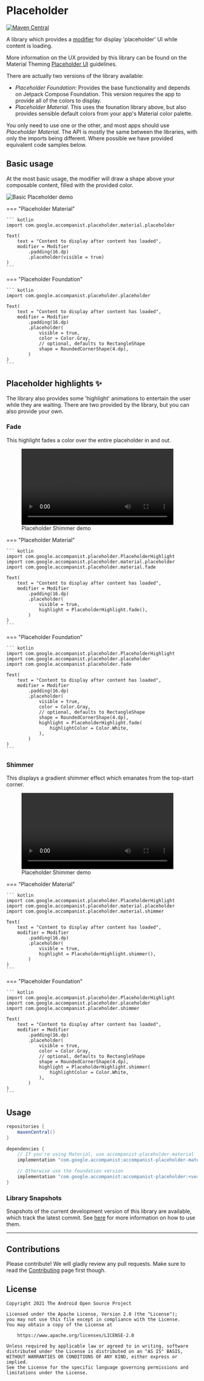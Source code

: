 # Placeholder

[![Maven Central](https://img.shields.io/maven-central/v/com.google.accompanist/accompanist-placeholder)](https://search.maven.org/search?q=g:com.google.accompanist)

A library which provides a [modifier][modifier] for display 'placeholder' UI while content is loading.

More information on the UX provided by this library can be found on the Material Theming [Placeholder UI](https://material.io/design/communication/launch-screen.html#placeholder-ui) guidelines.

There are actually two versions of the library available:

* *Placeholder Foundation*: Provides the base functionality and depends on Jetpack Compose Foundation. This version requires the app to provide all of the colors to display.
* *Placeholder Material*. This uses the founation library above, but also provides sensible default colors from your app's Material color palette.

You only need to use one or the other, and most apps should use *Placeholder Material*. The API is mostly the same between the libraries, with only the imports being different. Where possible we have provided equivalent code samples below.

## Basic usage

At the most basic usage, the modifier will draw a shape above your composable content, filled with the provided color.

![Basic Placeholder demo](basic.jpg)

=== "Placeholder Material"

    ``` kotlin
    import com.google.accompanist.placeholder.material.placeholder

    Text(
        text = "Content to display after content has loaded",
        modifier = Modifier
            .padding(16.dp)
            .placeholder(visible = true)
    )
    ```

=== "Placeholder Foundation"

    ``` kotlin
    import com.google.accompanist.placeholder.placeholder

    Text(
        text = "Content to display after content has loaded",
        modifier = Modifier
            .padding(16.dp)
            .placeholder(
                visible = true,
                color = Color.Gray,
                // optional, defaults to RectangleShape
                shape = RoundedCornerShape(4.dp),
            )
    )
    ```

## Placeholder highlights ✨

The library also provides some 'highlight' animations to entertain the user while they are waiting. There are two provided by the library, but you can also provide your own.

### Fade

This highlight fades a color over the entire placeholder in and out.

<figure>
    <video width="400" controls loop>
    <source src="fade.mp4" type="video/mp4">
        Your browser does not support the video tag.
    </video>
    <figcaption>Placeholder Shimmer demo</figcaption>
</figure>

=== "Placeholder Material"

    ``` kotlin
    import com.google.accompanist.placeholder.PlaceholderHighlight
    import com.google.accompanist.placeholder.material.placeholder
    import com.google.accompanist.placeholder.material.fade

    Text(
        text = "Content to display after content has loaded",
        modifier = Modifier
            .padding(16.dp)
            .placeholder(
                visible = true,
                highlight = PlaceholderHighlight.fade(),
            )
    )
    ```

=== "Placeholder Foundation"

    ``` kotlin
    import com.google.accompanist.placeholder.PlaceholderHighlight
    import com.google.accompanist.placeholder.placeholder
    import com.google.accompanist.placeholder.fade

    Text(
        text = "Content to display after content has loaded",
        modifier = Modifier
            .padding(16.dp)
            .placeholder(
                visible = true,
                color = Color.Gray,
                // optional, defaults to RectangleShape
                shape = RoundedCornerShape(4.dp),
                highlight = PlaceholderHighlight.fade(
                    highlightColor = Color.White,
                ),
            )
    )
    ```

### Shimmer

This displays a gradient shimmer effect which emanates from the top-start corner.

<figure>
    <video width="400" controls loop>
    <source src="shimmer.mp4" type="video/mp4">
        Your browser does not support the video tag.
    </video>
    <figcaption>Placeholder Shimmer demo</figcaption>
</figure>

=== "Placeholder Material"

    ``` kotlin
    import com.google.accompanist.placeholder.PlaceholderHighlight
    import com.google.accompanist.placeholder.material.placeholder
    import com.google.accompanist.placeholder.material.shimmer

    Text(
        text = "Content to display after content has loaded",
        modifier = Modifier
            .padding(16.dp)
            .placeholder(
                visible = true,
                highlight = PlaceholderHighlight.shimmer(),
            )
    )
    ```

=== "Placeholder Foundation"

    ``` kotlin
    import com.google.accompanist.placeholder.PlaceholderHighlight
    import com.google.accompanist.placeholder.placeholder
    import com.google.accompanist.placeholder.shimmer

    Text(
        text = "Content to display after content has loaded",
        modifier = Modifier
            .padding(16.dp)
            .placeholder(
                visible = true,
                color = Color.Gray,
                // optional, defaults to RectangleShape
                shape = RoundedCornerShape(4.dp),
                highlight = PlaceholderHighlight.shimmer(
                    highlightColor = Color.White,
                ),
            )
    )
    ```

## Usage

``` groovy
repositories {
    mavenCentral()
}

dependencies {
    // If you're using Material, use accompanist-placeholder-material
    implementation "com.google.accompanist:accompanist-placeholder-material:<version>"

    // Otherwise use the foundation version
    implementation "com.google.accompanist:accompanist-placeholder:<version>"
}
```

### Library Snapshots

Snapshots of the current development version of this library are available, which track the latest commit. See [here](../using-snapshot-version) for more information on how to use them.

---

## Contributions

Please contribute! We will gladly review any pull requests.
Make sure to read the [Contributing](../contributing) page first though.

## License

```
Copyright 2021 The Android Open Source Project
 
Licensed under the Apache License, Version 2.0 (the "License");
you may not use this file except in compliance with the License.
You may obtain a copy of the License at

    https://www.apache.org/licenses/LICENSE-2.0

Unless required by applicable law or agreed to in writing, software
distributed under the License is distributed on an "AS IS" BASIS,
WITHOUT WARRANTIES OR CONDITIONS OF ANY KIND, either express or implied.
See the License for the specific language governing permissions and
limitations under the License.
```

  [modifier]: https://developer.android.com/reference/kotlin/androidx/compose/ui/Modifier
